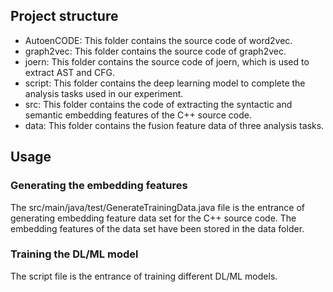 ## Project structure
- AutoenCODE: This folder contains the source code of word2vec.
- graph2vec: This folder contains the source code of graph2vec.
- joern: This folder contains the source code of joern, which is used to extract AST and CFG.
- script: This folder contains the deep learning model to complete the analysis tasks used in our experiment.
- src: This folder contains the code of extracting the syntactic and semantic embedding features of the C++ source code. 
- data: This folder contains the fusion feature data of three analysis tasks.

## Usage
### Generating the embedding features
The src/main/java/test/GenerateTrainingData.java file is the entrance of generating embedding feature data set for the C++ source code.
The embedding features of the data set have been stored in the data folder.

### Training the DL/ML model
The script file is the entrance of training different DL/ML models. 
